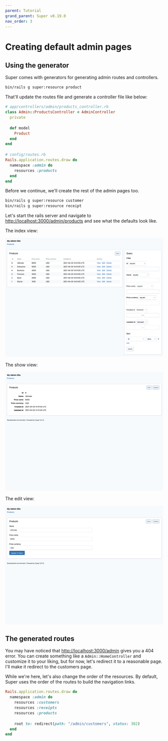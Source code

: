 ```yaml
---
parent: Tutorial
grand_parent: Super v0.19.0
nav_order: 3
---
```

# Creating default admin pages

## Using the generator

Super comes with generators for generating admin routes and controllers.

```sh
bin/rails g super:resource product
```

That'll update the routes file and generate a controller file like below:

```ruby
# app/controllers/admin/products_controller.rb
class Admin::ProductsController < AdminController
  private

  def model
    Product
  end
end

# config/routes.rb
Rails.application.routes.draw do
  namespace :admin do
    resources :products
  end
end
```

Before we continue, we'll create the rest of the admin pages too.

```sh
bin/rails g super:resource customer
bin/rails g super:resource receipt
```

Let's start the rails server and navigate to <http://localhost:3000/admin/products> and see what the defaults look like.

The index view:

![](/screenshots/0-0-12/products_default_index.png)

The show view:

![](/screenshots/0-0-12/products_default_show.png)

The edit view:

![](/screenshots/0-0-12/products_default_edit.png)

## The generated routes

You may have noticed that <http://localhost:3000/admin> gives you a 404 error. You can create something like a `Admin::HomeController` and customize it to your liking, but for now, let's redirect it to a reasonable page. I'll make it redirect to the customers page.

While we're here, let's also change the order of the resources. By default, Super uses the order of the routes to build the navigation links.

```ruby
Rails.application.routes.draw do
  namespace :admin do
    resources :customers
    resources :receipts
    resources :products

    root to: redirect(path: "/admin/customers", status: 302)
  end
end
```
